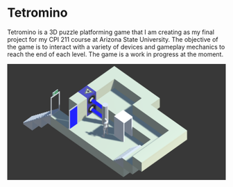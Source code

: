 # Tetromino
Tetromino is a 3D puzzle platforming game that I am creating as my 
final project for my CPI 211 course at Arizona State University. The
objective of the game is to interact with a variety of devices and
gameplay mechanics to reach the end of each level. The game is a work
in progress at the moment.

![](media/001.png)